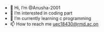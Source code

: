 - 👋 Hi, I’m @Anusha-2001
- 👀 I’m interested in coding part
- 🌱 I’m currently learning c programming 
- 📫 How to reach me uec18430@rmd.ac.on

<!---
Anusha-2001/Anusha-2001 is a ✨ special ✨ repository because its `README.md` (this file) appears on your GitHub profile.
You can click the Preview link to take a look at your changes.
--->
